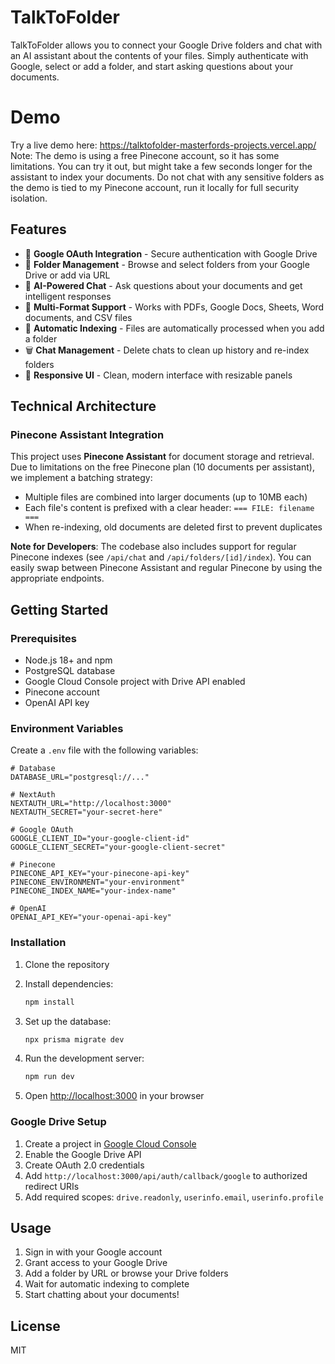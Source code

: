 # TalkToFolder

TalkToFolder allows you to connect your Google Drive folders and chat with an AI assistant about the contents of your files. Simply authenticate with Google, select or add a folder, and start asking questions about your documents.

# Demo
Try a live demo here: https://talktofolder-masterfords-projects.vercel.app/
Note: The demo is using a free Pinecone account, so it has some limitations. You can try it out, but might take a few seconds longer for the assistant to index your documents. Do not chat with any sensitive folders as the demo is tied to my Pinecone account, run it locally for full security isolation.

## Features

- 🔐 **Google OAuth Integration** - Secure authentication with Google Drive
- 📁 **Folder Management** - Browse and select folders from your Google Drive or add via URL
- 🤖 **AI-Powered Chat** - Ask questions about your documents and get intelligent responses
- 📄 **Multi-Format Support** - Works with PDFs, Google Docs, Sheets, Word documents, and CSV files
- 🔄 **Automatic Indexing** - Files are automatically processed when you add a folder
- 🗑️ **Chat Management** - Delete chats to clean up history and re-index folders
- 📱 **Responsive UI** - Clean, modern interface with resizable panels

## Technical Architecture

### Pinecone Assistant Integration

This project uses **Pinecone Assistant** for document storage and retrieval. Due to limitations on the free Pinecone plan (10 documents per assistant), we implement a batching strategy:

- Multiple files are combined into larger documents (up to 10MB each)
- Each file's content is prefixed with a clear header: `=== FILE: filename ===`
- When re-indexing, old documents are deleted first to prevent duplicates

**Note for Developers**: The codebase also includes support for regular Pinecone indexes (see `/api/chat` and `/api/folders/[id]/index`). You can easily swap between Pinecone Assistant and regular Pinecone by using the appropriate endpoints.

## Getting Started

### Prerequisites

- Node.js 18+ and npm
- PostgreSQL database
- Google Cloud Console project with Drive API enabled
- Pinecone account
- OpenAI API key

### Environment Variables

Create a `.env` file with the following variables:

```env
# Database
DATABASE_URL="postgresql://..."

# NextAuth
NEXTAUTH_URL="http://localhost:3000"
NEXTAUTH_SECRET="your-secret-here"

# Google OAuth
GOOGLE_CLIENT_ID="your-google-client-id"
GOOGLE_CLIENT_SECRET="your-google-client-secret"

# Pinecone
PINECONE_API_KEY="your-pinecone-api-key"
PINECONE_ENVIRONMENT="your-environment"
PINECONE_INDEX_NAME="your-index-name"

# OpenAI
OPENAI_API_KEY="your-openai-api-key"
```

### Installation

1. Clone the repository
2. Install dependencies:
   ```bash
   npm install
   ```

3. Set up the database:
   ```bash
   npx prisma migrate dev
   ```

4. Run the development server:
   ```bash
   npm run dev
   ```

5. Open [http://localhost:3000](http://localhost:3000) in your browser

### Google Drive Setup

1. Create a project in [Google Cloud Console](https://console.cloud.google.com)
2. Enable the Google Drive API
3. Create OAuth 2.0 credentials
4. Add `http://localhost:3000/api/auth/callback/google` to authorized redirect URIs
5. Add required scopes: `drive.readonly`, `userinfo.email`, `userinfo.profile`

## Usage

1. Sign in with your Google account
2. Grant access to your Google Drive
3. Add a folder by URL or browse your Drive folders
4. Wait for automatic indexing to complete
5. Start chatting about your documents!

## License

MIT